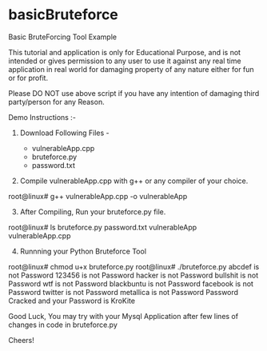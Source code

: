 basicBruteforce
===============

Basic BruteForcing Tool Example


This tutorial and application is only for Educational Purpose, and is not intended or gives permission to any user to use it against any real time application in real world for damaging property of any nature either for fun or for profit.

Please DO NOT use above script if you have any intention of damaging third party/person for any Reason.

Demo Instructions :-

1. Download Following Files -
      - vulnerableApp.cpp
      - bruteforce.py
      - password.txt

2. Compile vulnerableApp.cpp with g++ or any compiler of your choice.

root@linux# g++ vulnerableApp.cpp -o vulnerableApp

3. After Compiling, Run your bruteforce.py file.

root@linux# ls
bruteforce.py password.txt vulnerableApp vulnerableApp.cpp

4. Runnning your Python Bruteforce Tool

root@linux# chmod u+x bruteforce.py
root@linux# ./bruteforce.py
abcdef  is not Password
123456  is not Password
hacker  is not Password
bullshit  is not Password
wtf  is not Password
blackbuntu  is not Password
facebook  is not Password
twitter  is not Password
metallica  is not Password
Password Cracked and your Password is  KroKite


Good Luck, You may try with your Mysql Application after few lines of changes in code in bruteforce.py

Cheers!
